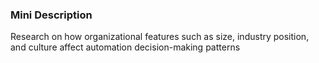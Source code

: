 ### Mini Description

Research on how organizational features such as size, industry position, and culture affect automation decision-making patterns
